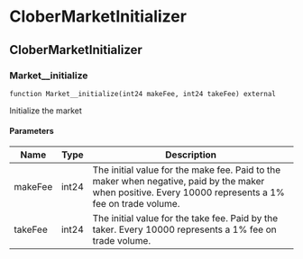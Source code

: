# CloberMarketInitializer

## CloberMarketInitializer

### Market__initialize

```solidity
function Market__initialize(int24 makeFee, int24 takeFee) external
```

Initialize the market

#### Parameters

| Name | Type | Description |
| ---- | ---- | ----------- |
| makeFee | int24 | The initial value for the make fee.        Paid to the maker when negative, paid by the maker when positive.        Every 10000 represents a 1% fee on trade volume. |
| takeFee | int24 | The initial value for the take fee.        Paid by the taker. Every 10000 represents a 1% fee on trade volume. |

